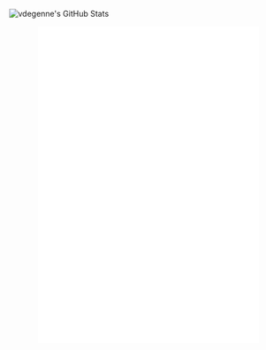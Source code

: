 ![vdegenne's GitHub Stats](https://github-readme-stats.vercel.app/api?username=vdegenne&count_private=true&show_icons=true&theme=tokyonight)

<!-- ![stats](https://github-profile-summary-cards.vercel.app/api/cards/profile-details?username=vdegenne&theme=default) -->

<!-- <a href="https://bmc.link/vdegenne" target="_blank"><img src="./bmc-button.png" alt="buy me a coffee" width=150></a> -->

<p align="center"><img src="/github-metrics.svg" alt="Metrics" width="400"></p>

